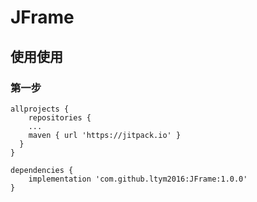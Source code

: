 # JFrame
## 使用使用
### 第一步
```
allprojects {
    repositories {
    ...
    maven { url 'https://jitpack.io' }
  }
}

dependencies {
    implementation 'com.github.ltym2016:JFrame:1.0.0'
}
```

